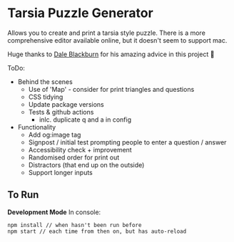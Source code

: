 # Tarsia Puzzle Generator

Allows you to create and print a tarsia style puzzle.
There is a more comprehensive editor available online, but it doesn't seem to support mac.

Huge thanks to [Dale Blackburn](https://github.com/dakebl) for his amazing advice in this project 💛

ToDo:
- Behind the scenes
    - Use of 'Map' - consider for print triangles and questions
    - CSS tidying
    - Update package versions
    - Tests & github actions
        - inlc. duplicate q and a in config
- Functionality
    - Add og:image tag
    - Signpost / initial test prompting people to enter a question / answer
    - Accessibility check + improvement
    - Randomised order for print out
    - Distractors (that end up on the outside)
    - Support longer inputs

## To Run

**Development Mode**
In console:
```
npm install // when hasn't been run before
npm start // each time from then on, but has auto-reload
```
